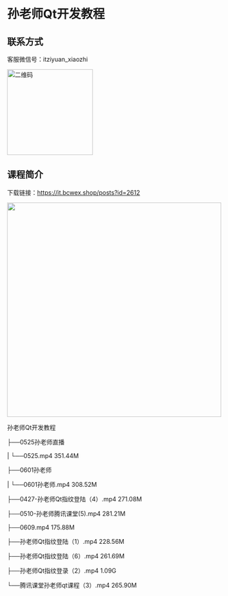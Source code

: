 # 孙老师Qt开发教程

## 联系方式

客服微信号：itziyuan_xiaozhi

<img src="https://ziyuanyun.oss-cn-guangzhou.aliyuncs.com/common/20240614073449/666b82192834a.jpg" width="200" height="200" alt="二维码">

## 课程简介

下载链接：https://it.bcwex.shop/posts?id=2612

<img src="https://ziyuanyun.oss-cn-guangzhou.aliyuncs.com/yun/20240515184140/6644916435de8.jpg" width="500" alt="">

  孙老师Qt开发教程



 ├──0525孙老师直播

 | └──0525.mp4 351.44M

 ├──0601孙老师

 | └──0601孙老师.mp4 308.52M

 ├──0427-孙老师Qt指纹登陆（4）.mp4 271.08M

 ├──0510-孙老师腾讯课堂(5).mp4 281.21M

 ├──0609.mp4 175.88M

 ├──孙老师Qt指纹登陆（1）.mp4 228.56M

 ├──孙老师Qt指纹登陆（6）.mp4 261.69M

 ├──孙老师Qt指纹登录（2）.mp4 1.09G

 └──腾讯课堂孙老师qt课程（3）.mp4 265.90M

  